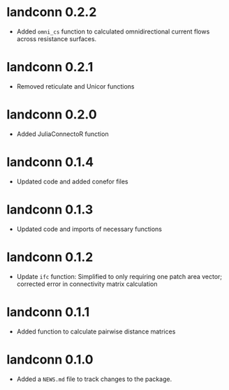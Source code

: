 # landconn 0.2.2
* Added `omni_cs` function to calculated omnidirectional current flows across resistance surfaces.

# landconn 0.2.1
* Removed reticulate and Unicor functions

# landconn 0.2.0
* Added JuliaConnectoR function

# landconn 0.1.4
* Updated code and added conefor files

# landconn 0.1.3
* Updated code and imports of necessary functions

# landconn 0.1.2

* Update `ifc` function: Simplified to only requiring one patch area vector; corrected error in connectivity matrix calculation

# landconn 0.1.1

* Added function to calculate pairwise distance matrices


# landconn 0.1.0

* Added a `NEWS.md` file to track changes to the package.
